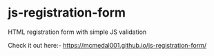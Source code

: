 # js-registration-form
HTML registration form with simple JS validation

Check it out here:- https://mcmedal001.github.io/js-registration-form/
